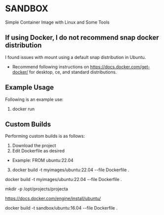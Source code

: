 # SANDBOX
Simple Container Image with Linux and Some Tools

## If using Docker, I do not recommend snap docker distribution
I found issues with mount using a default snap distribution in Ubuntu. 
* Recommend following instructions on https://docs.docker.com/get-docker/ for desktop, ce, and standard distributions.

## Example Usage
Following is an example use:

1. docker run

## Custom Builds
Performing custom builds is as follows:

1. Download the project
2. Edit Dockerfile as desired
 * Example: FROM ubuntu:22.04
3. docker build -t myimages/ubuntu:22.04 --file Dockerfile .

docker build -t myimages/ubuntu:22.04 --file Dockerfile .

mkdir -p /opt/projects/projecta

https://docs.docker.com/engine/install/ubuntu/

docker build -t sandbox/ubuntu:16.04 --file Dockerfile .
